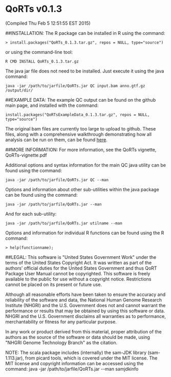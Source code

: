 # QoRTs v0.1.3
(Compiled Thu Feb  5 12:51:55 EST 2015)

##INSTALLATION:
The R package can be installed in R using the command:

    > install.packages("QoRTs_0.1.3.tar.gz", repos = NULL, type="source")

or using the command-line tool:
    
    R CMD INSTALL QoRTs_0.1.3.tar.gz

The java jar file does not need to be installed. 
Just execute it using the java command:
    
    java -jar /path/to/jarfile/QoRTs.jar QC input.bam anno.gtf.gz /output/dir/

##EXAMPLE DATA:
The example QC output can be found on the github main page, and installed
with the command:
    
    install.packages("QoRTsExampleData_0.1.3.tar.gz", repos = NULL, type="source")

The original bam files are currently too large to upload to github. These files, along with a comprehensive walkthrough demonstrating how all analysis can be run on them, can be found [here](ftp://nhgriftp.nhgri.nih.gov/pub/outgoing/mullikin/example_data/QoRTsFullExampleData.zip).

##MORE INFORMATION:
For more information, see the QoRTs vignette, QoRTs-vignette.pdf

Additional options and syntax information for the main QC java utility 
can be found using the command:

    java -jar /path/to/jarfile/QoRTs.jar QC --man

Options and information about other sub-utilities within the java package
can be found using the command:

    java -jar /path/to/jarfile/QoRTs.jar --man

And for each sub-utility:

    java -jar /path/to/jarfile/QoRTs.jar utilname --man

Options and information for individual R functions can be found using
the R command:

    > help(functionname);

##LEGAL:
This software is "United States Government Work" under the terms of the United 
States Copyright Act. It was written as part of the authors’ official duties 
for the United States Government and thus QoRT Package User Manual cannot be 
copyrighted. This software is freely available to the public for use without a 
copyright notice. Restrictions cannot be placed on its present or future use.

Although all reasonable efforts have been taken to ensure the accuracy and 
reliability of the software and data, the National Human Genome Research 
Institute (NHGRI) and the U.S. Government does not and cannot warrant the 
performance or results that may be obtained by using this software or data. 
NHGRI and the U.S. Government disclaims all warranties as to performance, 
merchantability or fitness for any particular purpose.

In any work or product derived from this material, proper attribution of the 
authors as the source of the software or data should be made, using "NHGRI 
Genome Technology Branch" as the citation.

NOTE: The scala package includes (internally) the sam-JDK library 
(sam-1.113.jar), from picard tools, which is covered under the MIT license. 
The MIT license and copyright information can be accessed using the command:
java -jar /path/to/jarfile/QoRTs.jar --man samjdkinfo
